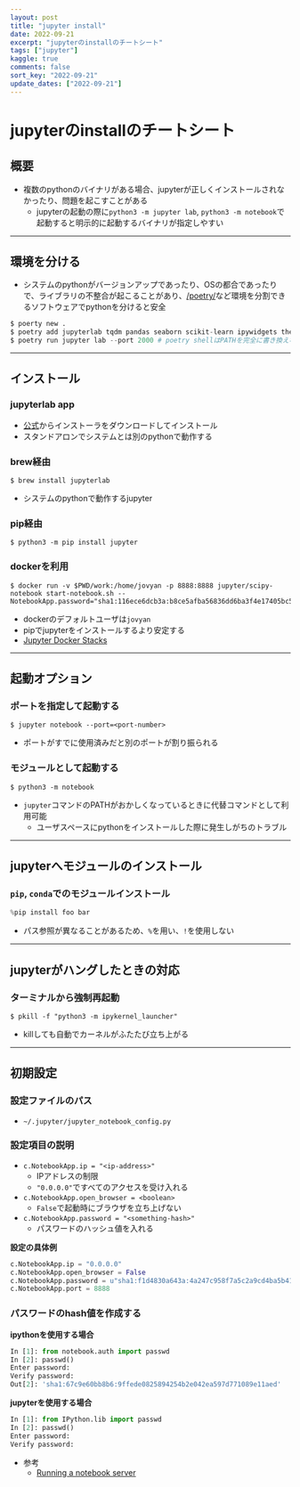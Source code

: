 ```yaml
---
layout: post
title: "jupyter install"
date: 2022-09-21
excerpt: "jupyterのinstallのチートシート"
tags: ["jupyter"]
kaggle: true
comments: false
sort_key: "2022-09-21"
update_dates: ["2022-09-21"]
---
```


# jupyterのinstallのチートシート

## 概要
 - 複数のpythonのバイナリがある場合、jupyterが正しくインストールされなかったり、問題を起こすことがある
   - jupyterの起動の際に`python3 -m jupyter lab`, `python3 -m notebook`で起動すると明示的に起動するバイナリが指定しやすい

---

## 環境を分ける
 - システムのpythonがバージョンアップであったり、OSの都合であったりで、ライブラリの不整合が起こることがあり、[/poetry/](/python-poetry/)など環境を分割できるソフトウェアでpythonを分けると安全

```python
$ poerty new .
$ poetry add jupyterlab tqdm pandas seaborn scikit-learn ipywidgets theme-darcula joblib sortedcontainers
$ poetry run jupyter lab --port 2000 # poetry shellはPATHを完全に書き換えないのでglobal環境とぶつかることがある
```

---

## インストール

### jupyterlab app
 - [公式](https://github.com/jupyterlab/jupyterlab_app)からインストーラをダウンロードしてインストール
 - スタンドアロンでシステムとは別のpythonで動作する

### brew経由
```console
$ brew install jupyterlab
```
 - システムのpythonで動作するjupyter

### pip経由
```console
$ python3 -m pip install jupyter
```

### dockerを利用
```console
$ docker run -v $PWD/work:/home/jovyan -p 8888:8888 jupyter/scipy-notebook start-notebook.sh --NotebookApp.password="sha1:116ece6dcb3a:b8ce5afba56836dd6ba3f4e17405bc5064a630cd"
```
 - dockerのデフォルトユーザは`jovyan`
 - pipでjupyterをインストールするより安定する
 - [Jupyter Docker Stacks](https://jupyter-docker-stacks.readthedocs.io/en/latest/)

---

## 起動オプション

### ポートを指定して起動する
```console
$ jupyter notebook --port=<port-number>
```
 - ポートがすでに使用済みだと別のポートが割り振られる

### モジュールとして起動する
```console
$ python3 -m notebook
```
 - `jupyter`コマンドのPATHがおかしくなっているときに代替コマンドとして利用可能
   - ユーザスペースにpythonをインストールした際に発生しがちのトラブル

---

## jupyterへモジュールのインストール

### `pip`, `conda`でのモジュールインストール
```python
%pip install foo bar
```
 - パス参照が異なることがあるため、`%`を用い、`!`を使用しない

---

## jupyterがハングしたときの対応

### ターミナルから強制再起動
```console
$ pkill -f "python3 -m ipykernel_launcher"
```
 - killしても自動でカーネルがふたたび立ち上がる

---

## 初期設定

### 設定ファイルのパス
   - `~/.jupyter/jupyter_notebook_config.py`

### 設定項目の説明
 - `c.NotebookApp.ip = "<ip-address>"`
   - IPアドレスの制限
   - `"0.0.0.0"`ですべてのアクセスを受け入れる
 - `c.NotebookApp.open_browser = <boolean>`
   - `False`で起動時にブラウザを立ち上げない
 - `c.NotebookApp.password = "<something-hash>"`
    - パスワードのハッシュ値を入れる

**設定の具体例**
```python
c.NotebookApp.ip = "0.0.0.0"
c.NotebookApp.open_browser = False
c.NotebookApp.password = u"sha1:f1d4830a643a:4a247c958f7a5c2a9cd4ba5b419a09a76ae2bfaf"
c.NotebookApp.port = 8888
```

### パスワードのhash値を作成する

**ipythonを使用する場合**
```python
In [1]: from notebook.auth import passwd
In [2]: passwd()
Enter password:
Verify password:
Out[2]: 'sha1:67c9e60bb8b6:9ffede0825894254b2e042ea597d771089e11aed'
```

**jupyterを使用する場合**
```python
In [1]: from IPython.lib import passwd
In [2]: passwd()
Enter password:
Verify password:
```
 - 参考
   - [Running a notebook server](https://jupyter-notebook.readthedocs.io/en/stable/public_server.html#preparing-a-hashed-password)

